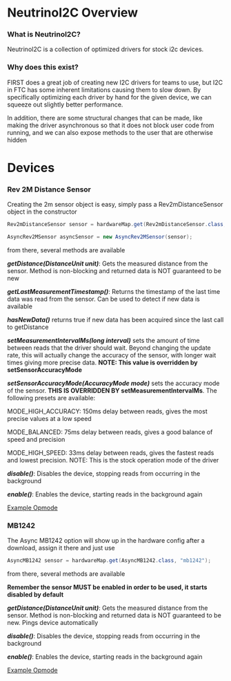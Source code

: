 # NeutrinoI2C Overview

### What is NeutrinoI2C?

NeutrinoI2C is a collection of optimized drivers for stock i2c devices.

### Why does this exist?

FIRST does a great job of creating new I2C drivers for teams to use, but I2C in FTC has some inherent limitations causing them to slow down. By specifically optimizing each driver by hand for the given device, we can squeeze out slightly better performance.

In addition, there are some structural changes that can be made, like making the driver asynchronous so that it does not block user code from running, and we can also expose methods to the user that are otherwise hidden

# Devices

### Rev 2M Distance Sensor

Creating the 2m sensor object is easy, simply pass a Rev2mDistanceSensor object in the constructor

```java
Rev2mDistanceSensor sensor = hardwareMap.get(Rev2mDistanceSensor.class, "test");

AsyncRev2MSensor asyncSensor = new AsyncRev2MSensor(sensor);
```

from there, several methods are available

***getDistance(DistanceUnit unit)***: Gets the measured distance from the sensor. Method is non-blocking and returned data is NOT guaranteed to be new

***getLastMeasurementTimestamp()***: Returns the timestamp of the last time data was read from the sensor. Can be used to detect if new data is available

***hasNewData()*** returns true if new data has been acquired since the last call to getDistance

***setMeasurementIntervalMs(long interval)*** sets the amount of time between reads that the driver should wait. Beyond changing the update rate, this will actually change the accuracy of the sensor, with longer wait times giving more precise data. **NOTE: This value is overridden by setSensorAccuracyMode**

***setSensorAccuracyMode(AccuracyMode mode)*** sets the accuracy mode of the sensor. **THIS IS OVERRIDDEN BY setMeasurementIntervalMs**. The following presets are available:

MODE_HIGH_ACCURACY: 150ms delay between reads, gives the most precise values at a low speed

MODE_BALANCED: 75ms delay between reads, gives a good balance of speed and precision

MODE_HIGH_SPEED: 33ms delay between reads, gives the fastest reads and lowest precision. NOTE: This is the stock operation mode of the driver

***disable()***: Disables the device, stopping reads from occurring in the background

***enable()***: Enables the device, starting reads in the background again

[Example Opmode](https://github.com/Eeshwar-Krishnan/PhotonFTC/blob/main/NeutrinoI2C/src/main/java/org/outoftheboxrobotics/neutrinoi2c/Rev2mDistanceSensor/Async2mExampleOpmode.java)


### MB1242

The Async MB1242 option will show up in the hardware config after a download, assign it there and just use

```java
AsyncMB1242 sensor = hardwareMap.get(AsyncMB1242.class, "mb1242");
```

from there, several methods are available

**Remember the sensor MUST be enabled in order to be used, it starts disabled by default**

***getDistance(DistanceUnit unit)***: Gets the measured distance from the sensor. Method is non-blocking and returned data is NOT guaranteed to be new. Pings device automatically

***disable()***: Disables the device, stopping reads from occurring in the background

***enable()***: Enables the device, starting reads in the background again

[Example Opmode](https://github.com/Eeshwar-Krishnan/PhotonFTC/blob/main/NeutrinoI2C/src/main/java/org/outoftheboxrobotics/neutrinoi2c/MB1242/AsyncMB1242ExampleOpmode.java)

